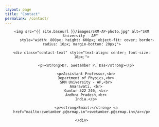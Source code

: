 ```yaml
---
layout: page
title: "Contact"
permalink: /contact/
---
```


<div class="contact-container" style="text-align: center;">

    <img src="{{ site.baseurl }}/images/SRM-AP-photo.jpg" alt="SRM University - AP" 
         style="width: 800px; height: 600px; object-fit: cover; border-radius: 10px; margin-bottom: 20px;">

    <div class="contact-text" style="text-align: center; font-size: 18px;">

        <p><strong>Dr. Swetamber P. Das</strong></p>

        <p>Assistant Professor,<br>
        Department of Physics,<br>
        SRM University - AP,<br>
        Amaravati, <br>
        Guntur 522 240, <br>
        Andhra Pradesh,<br>
        India.</p>

        <p><strong>Email:</strong> <a href="mailto:swetamber.p@srmap.in">swetamber.p@srmap.in</a></p>

    </div>

</div>
